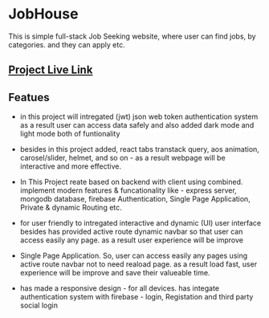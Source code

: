 # JobHouse

This is simple full-stack Job Seeking
website, where user can find jobs, by categories. and they can apply etc.

## [Project Live Link](https://job-house-94161.web.app/)

## Featues

- in this project will intregated (jwt) json web token authentication system as a result user can access data safely and also added dark mode and light mode both of funtionality

- besides in this project added, react tabs transtack query, aos animation, carosel/slider, helmet, and so on - as a result webpage will be interactive and more effective.

- In This Project reate based on backend with client using combined. implement modern features & funcationality like - express server, mongodb database, firebase Authentication, Single Page Application, Private & dynamic Routing etc.

- for user friendly to intregated interactive and dynamic (UI) user interface besides has provided active route dynamic navbar so that user can access easily any page. as a result user experience will be improve

- Single Page Application. So, user can access easily any pages using active route navbar not to need reaload page. as a result load fast, user experience will be improve and save their valueable time.

- has made a responsive design - for all devices. has integate authentication system with firebase - login, Registation and third party social login
